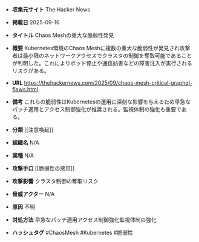 - **収集元サイト**
The Hacker News

- **掲載日**
2025-09-16

- **タイトル**
Chaos Meshの重大な脆弱性発見

- **概要**
Kubernetes環境のChaos Meshに複数の重大な脆弱性が発見され攻撃者は最小限のネットワークアクセスでクラスタの制御を奪取可能であることが判明した。これによりポッド停止や通信妨害などの障害注入が実行されるリスクがある。

- **URL**
https://thehackernews.com/2025/09/chaos-mesh-critical-graphql-flaws.html

- **備考**
これらの脆弱性はKubernetesの運用に深刻な影響を与えるため早急なパッチ適用とアクセス制御強化が推奨される。監視体制の強化も重要である。

- **分類**
[[注意喚起]]

- **組織名**
N/A

- **業種**
N/A

- **攻撃手口**
[[脆弱性の悪用]]

- **攻撃影響**
クラスタ制御の奪取リスク

- **脅威アクター**
N/A

- **原因**
不明

- **対処方法**
早急なパッチ適用アクセス制御強化監視体制の強化

- **ハッシュタグ**
#ChaosMesh #Kubernetes #脆弱性
